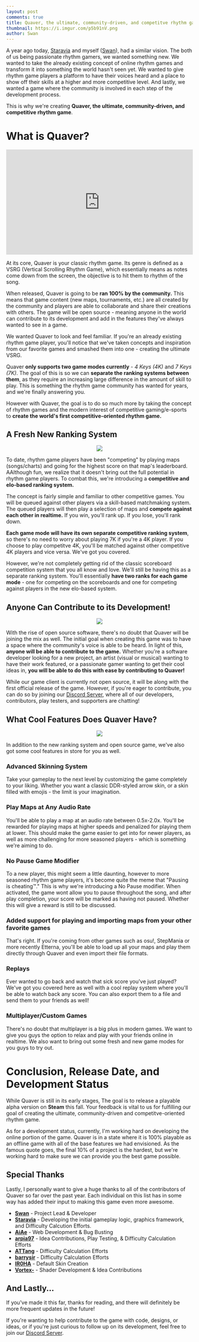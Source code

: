 ```yaml
---
layout: post
comments: true
title: Quaver, the ultimate, community-driven, and competitve rhythm game explained.
thumbnail: https://i.imgur.com/p5b91nV.png
author: Swan
---
```


A year ago today, [Staravia](https://github.com/Staravia) and myself ([Swan](https://github.com/Swan)), had a similar vision. The both of us being passionate rhythm gamers, we wanted something new. We wanted to take the already existing concept of online rhythm games and transform it into something the world hasn't seen yet. We wanted to give rhythm game players a platform to have their voices heard and a place to show off their skills at a higher and more competitive level. And lastly, we wanted a game where the community is involved in each step of the development process.

This is why we're creating **Quaver, the ultimate, community-driven, and competitive rhythm game**.

# What is Quaver?

<div style="width: 100%; height: 0px; position: relative; padding-bottom: 56.250%;"><iframe src="https://streamable.com/s/cge88/xjvgmc" frameborder="0" width="100%" height="100%" allowfullscreen style="width: 100%; height: 100%; position: absolute; padding-bottom:5px"></iframe></div>


At its core, Quaver is your classic rhythm game. Its genre is defined as a VSRG (Vertical Scrolling Rhythm Game), which essentially means as notes come down from the screen, the objective is to hit them to rhythm of the song.

When released, Quaver is going to be **ran 100% by the community.** This means that game content (new maps, tournaments, etc.) are all created by the community and players are able to collaborate and share their creations with others. The game will be open source - meaning anyone in the world can contribute to its development and add in the features they've always wanted to see in a game.

We wanted Quaver to look and feel familiar. If you're an already existing rhythm game player, you'll notice that we've taken concepts and inspiration from our favorite games and smashed them into one - creating the ultimate VSRG.

Quaver **only supports two game modes currently** - *4 Keys (4K)* and *7 Keys (7K)*. The goal of this is so we can **separate the ranking systems between them**, as they require an increasing large difference in the amount of skill to play. This is something the rhythm game community has wanted for years, and we're finally answering you.

However with Quaver, the goal is to do so much more by taking the concept of rhythm games and the modern interest of competitive gaming/e-sports to **create the world's first competitive-oriented rhythm game.**

## A Fresh New Ranking System

<p align="center">
  <img src="https://i.imgur.com/jYHL30s.png">
</p>

To date, rhythm game players have been "competing" by playing maps (songs/charts) and going for the highest score on that map's leaderboard. AAlthough fun, we realize that it doesn't bring out the full potential in rhythm game players. To combat this, we're introducing a **competitive and elo-based ranking system.**

The concept is fairly simple and familiar to other competitive games. You will be queued against other players via a skill-based matchmaking system. The queued players will then play a selection of maps and **compete against each other in realtime.** If you win, you'll rank up. If you lose, you'll rank down.

**Each game mode will have its own separate competitive ranking system**, so there's no need to worry about playing 7K if you're a 4K player. If you choose to play competitve 4K, you'll be matched against other competitive 4K players and vice versa. We've got you covered.

However, we're not completely getting rid of the classic scoreboard competition system that you all know and love. We'll still be having this as a separate ranking system. You'll essentially **have two ranks for each game mode** - one for competing on the scoreboards and one for competing against players in the new elo-based system.

## Anyone Can Contribute to its Development!

<p align="center">
  <img src="https://i.imgur.com/Iw5PyPa.png">
</p> 

With the rise of open source software, there's no doubt that Quaver will be joining the mix as well. The initial goal when creating this game was to have a space where the community's voice is able to be heard. In light of this, **anyone will be able to contribute to the game.** Whether you're a software developer looking for a new project, an artist (visual or musical) wanting to have their work featured, or a passionate gamer wanting to get their cool ideas in, **you will be able to do this with ease by contributing to Quaver!**

While our game client is currently not open source, it will be along with the first official release of the game. However, if you're eager to contribute, you can do so by joining our [Discord Server](https://discord.gg/nJa8VFr), where all of our developers, contributors, play testers, and supporters are chatting!

## What Cool Features Does Quaver Have?

<p align="center">
  <img src="https://i.imgur.com/iICnFkZ.jpg">
</p>

In addition to the new ranking system and open source game, we've also got some cool features in store for you as well.

### Advanced Skinning System
Take your gameplay to the next level by customizing the game completely to your liking. Whether you want a classic DDR-styled arrow skin, or a skin filled with emojis - the limit is your imagination.

### Play Maps at Any Audio Rate

You'll be able to play a map at an audio rate between 0.5x-2.0x. You'll be rewarded for playing maps at higher speeds and penalized for playing them at lower. This should make the game easier to get into for newer players, as well as more challenging for more seasoned players - which is something we're aiming to do.

### No Pause Game Modifier
To a new player, this might seem a little daunting, however to more seasoned rhythm game players, it's become quite the meme that "Pausing is cheating™." This is  why we're introducing a No Pause modifier. When activated, the game wont allow you to pause throughout the song, and after play completion, your score will be marked as having not paused. Whether this will give a reward is still to be discussed.

### Added support for playing and importing maps from your other favorite games

That's right. If you're coming from other games such as osu!, StepMania or more recently Etterna, you'll be able to load up all your maps and play them directly through Quaver and even import their file formats.

### Replays

Ever wanted to go back and watch that sick score you've just played? We've got you covered here as well with a cool replay system where you'll be able to watch back any score. You can also export them to a file and send them to your friends as well!

### Multiplayer/Custom Games

There's no doubt that multiplayer is a big plus in modern games. We want to give you guys the option to relax and play with your friends online in realtime. We also want to bring out some fresh and new game modes for you guys to try out.

# Conclusion, Release Date, and Development Status

While Quaver is still in its early stages, The goal is to release a playable alpha version on **Steam** this fall. Your feedback is vital to us for fulfilling our goal of creating the ultimate, community-driven and competitve-oriented rhythm game.

As for a development status, currently, I'm working hard on developing the online portion of the game. Quaver is in a state where it is 100% playable as an offline game with all of the base features we had envisioned. As the famous quote goes, the final 10% of a project is the hardest, but we're working hard to make sure we can provide you the best game possible.

## Special Thanks

Lastly, I personally want to give a huge thanks to all of the contributors of Quaver so far over the past year. Each individual on this list has in some way has added their input to making this game even more awesome.

* **[Swan](https://github.com/Swan)** - Project Lead & Developer
* **[Staravia](https://github.com/Staravia)** - Developing the initial gameplay logic, graphics framework, and Difficulty Calcution Efforts.
* **[AiAe](https://github.com/AiAe)** - Web Development & Bug Busting
* **[arpia97](https://twitter.com/arpia97)** - Idea Contributions, Play Testing, & Difficulty Calculation Efforts
* **[ATTang](https://twitter.com/droptable_)** - Difficulty Calculation Efforts
* **[barrysir](https://github.com/barrysir)** - Difficulty Calculation Efforts
* **[IR0HA](https://github.com/IR0HAA)** - Default Skin Creation
* **[Vortex-](https://github.com/VortexCoyote)** - Shader Development & Idea Contributions

## And Lastly... 

If you've made it this far, thanks for reading, and there will definitely be more frequent updates in the future!

If you're wanting to help contribute to the game with code, designs, or ideas, or if you're just curious to follow up on its development, feel free to join our [Discord Server](https://discord.gg/nJa8VFr).


